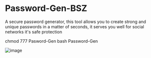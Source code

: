 # Password-Gen-BSZ

A secure password generator, this tool allows you to create strong and unique passwords in a matter of seconds, it serves you well for social networks it's safe protection

chmod 777 Pasword-Gen
bash Password-Gen

![image](https://github.com/Nova1lc/Password-Gen-BSZ/assets/141974150/b55c9d73-29c1-458d-884e-338af940adc5)
